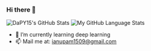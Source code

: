 ### Hi there 👋
![DaPY15's GitHub Stats](https://github-readme-stats.vercel.app/api?username=Anupam-USP&show_icons=true)
![My GitHub Language Stats](https://github-readme-stats.vercel.app/api/top-langs/?username=DaPY15&langs_count=5&theme=tokyonight)

- 🌱 I’m currently learning deep learning
- 📫 Mail me at: ianupam1509@gmail.com
<!--
**Anupam-USP/Anupam-USP** is a ✨ _special_ ✨ repository because its `README.md` (this file) appears on your GitHub profile.

Here are some ideas to get you started:

- 🔭 I’m currently working on ...
- 🌱 I’m currently learning ...
- 👯 I’m looking to collaborate on ...
- 🤔 I’m looking for help with ...
- 💬 Ask me about ...
- 📫 How to reach me: ...
- 😄 Pronouns: ...
- ⚡ Fun fact: ...
-->
